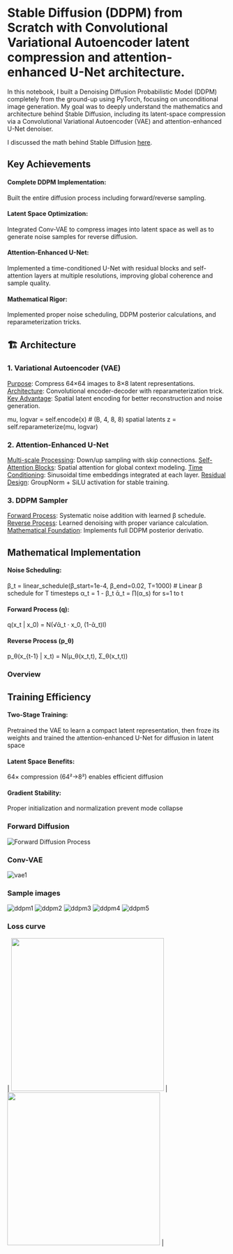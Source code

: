# Stable Diffusion (DDPM) from Scratch with Convolutional Variational Autoencoder latent compression and attention-enhanced U-Net architecture.

In this notebook, I built a Denoising Diffusion Probabilistic Model (DDPM) completely from the ground-up using PyTorch, focusing on unconditional image generation.
My goal was to deeply understand the mathematics and architecture behind Stable Diffusion, including its latent-space compression via a Convolutional Variational Autoencoder (VAE) and attention-enhanced U-Net denoiser.

I discussed the math behind Stable Diffusion [here](https://medium.com/@shovonsharma/the-math-behind-stable-diffusion-232ac2f9f263).

## Key Achievements
#### Complete DDPM Implementation: 
Built the entire diffusion process including forward/reverse sampling.
#### Latent Space Optimization: 
Integrated Conv-VAE to compress images into latent space as well as to generate noise samples for reverse diffusion.
#### Attention-Enhanced U-Net: 
Implemented a time-conditioned U-Net with residual blocks and self-attention layers at multiple resolutions, improving global coherence and sample quality.
#### Mathematical Rigor: 
Implemented proper noise scheduling, DDPM posterior calculations, and reparameterization tricks.

## 🏗️ Architecture
### 1. Variational Autoencoder (VAE)
<u>Purpose</u>: Compress 64×64 images to 8×8 latent representations.
<u>Architecture</u>: Convolutional encoder-decoder with reparameterization trick.
<u>Key Advantage</u>: Spatial latent encoding for better reconstruction and noise generation.

mu, logvar = self.encode(x)  # (B, 4, 8, 8) spatial latents
z = self.reparameterize(mu, logvar)

### 2. Attention-Enhanced U-Net
<u>Multi-scale Processing</u>: Down/up sampling with skip connections.
<u>Self-Attention Blocks</u>: Spatial attention for global context modeling.
<u>Time Conditioning</u>: Sinusoidal time embeddings integrated at each layer.
<u>Residual Design</u>: GroupNorm + SiLU activation for stable training.

### 3. DDPM Sampler
<u>Forward Process</u>: Systematic noise addition with learned β schedule.
<u>Reverse Process</u>: Learned denoising with proper variance calculation.
<u>Mathematical Foundation</u>: Implements full DDPM posterior derivatio.

##  Mathematical Implementation
#### Noise Scheduling:
β_t = linear_schedule(β_start=1e-4, β_end=0.02, T=1000) # Linear β schedule for T timesteps
α_t = 1 - β_t
ᾱ_t = ∏(α_s) for s=1 to t
#### Forward Process (q):
q(x_t | x_0) = N(√ᾱ_t · x_0, (1-ᾱ_t)I)
#### Reverse Process (p_θ)
p_θ(x_{t-1} | x_t) = N(μ_θ(x_t,t), Σ_θ(x_t,t))
<h3>Overview</h3>

## Training Efficiency

#### Two-Stage Training: 
Pretrained the VAE to learn a compact latent representation, then froze its weights and trained the attention-enhanced U-Net for diffusion in latent space
#### Latent Space Benefits: 
64× compression (64²→8²) enables efficient diffusion
#### Gradient Stability: 
Proper initialization and normalization prevent mode collapse

### Forward Diffusion
![Forward Diffusion Process](https://github.com/shovonSharma/Stable-difusion-from-scratch/blob/main/forward%20sample.jpg)

### Conv-VAE
![vae1](https://github.com/shovonSharma/Stable-difusion-from-scratch/blob/main/vae1.jpg)

### Sample images
![ddpm1](https://github.com/shovonSharma/Stable-difusion-from-scratch/blob/main/ddpm1.jpg)
![ddpm2](https://github.com/shovonSharma/Stable-difusion-from-scratch/blob/main/ddpm2.jpg)
![ddpm3](https://github.com/shovonSharma/Stable-difusion-from-scratch/blob/main/ddpm3.jpg)
![ddpm4](https://github.com/shovonSharma/Stable-difusion-from-scratch/blob/main/ddpm4.jpg)
![ddpm5](https://github.com/shovonSharma/Stable-difusion-from-scratch/blob/main/ddpm5.jpg)

### Loss curve
| <img src="https://github.com/shovonSharma/Stable-difusion-from-scratch/blob/main/VAE_trainloss.jpg" width="350"/> | <img src="https://github.com/shovonSharma/Stable-difusion-from-scratch/blob/main/DDPM_trainloss.jpg" width="350"/> |
